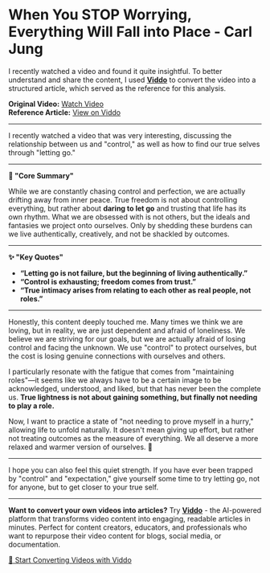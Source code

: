 # When You STOP Worrying, Everything Will Fall into Place - Carl Jung

I recently watched a video and found it quite insightful. To better understand and share the content, I used **[Viddo](https://viddo.pro/)** to convert the video into a structured article, which served as the reference for this analysis.

**Original Video:** [Watch Video](https://www.youtube.com/watch?v=MnpETYt2T-A)  
**Reference Article:** [View on Viddo](https://viddo.pro/zh/video-result/6b581217-4eff-4b12-b8a7-7cfd6b48be20)

---

I recently watched a video that was very interesting, discussing the relationship between us and "control," as well as how to find our true selves through "letting go."

---

**🌱 "Core Summary"**

While we are constantly chasing control and perfection, we are actually drifting away from inner peace. True freedom is not about controlling everything, but rather about **daring to let go** and trusting that life has its own rhythm. What we are obsessed with is not others, but the ideals and fantasies we project onto ourselves. Only by shedding these burdens can we live authentically, creatively, and not be shackled by outcomes.

---

**✨ "Key Quotes"**

- **“Letting go is not failure, but the beginning of living authentically.”**
- **“Control is exhausting; freedom comes from trust.”**
- **“True intimacy arises from relating to each other as real people, not roles.”**

---

Honestly, this content deeply touched me. Many times we think we are loving, but in reality, we are just dependent and afraid of loneliness. We believe we are striving for our goals, but we are actually afraid of losing control and facing the unknown. We use "control" to protect ourselves, but the cost is losing genuine connections with ourselves and others.

I particularly resonate with the fatigue that comes from "maintaining roles"—it seems like we always have to be a certain image to be acknowledged, understood, and liked, but that has never been the complete us. **True lightness is not about gaining something, but finally not needing to play a role.**

Now, I want to practice a state of "not needing to prove myself in a hurry," allowing life to unfold naturally. It doesn't mean giving up effort, but rather not treating outcomes as the measure of everything. We all deserve a more relaxed and warmer version of ourselves. 🌿

---

I hope you can also feel this quiet strength. If you have ever been trapped by "control" and "expectation," give yourself some time to try letting go, not for anyone, but to get closer to your true self.

---

**Want to convert your own videos into articles?** Try **[Viddo](https://viddo.pro/)** - the AI-powered platform that transforms video content into engaging, readable articles in minutes. Perfect for content creators, educators, and professionals who want to repurpose their video content for blogs, social media, or documentation.

[🚀 Start Converting Videos with Viddo](https://viddo.pro/)